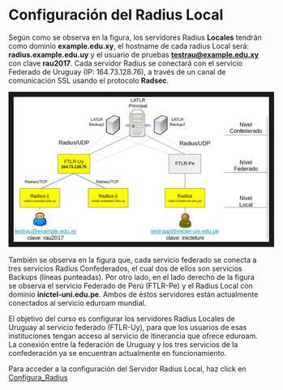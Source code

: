# Configuración del Radius Local

Según como se observa en la figura, los servidores Radius **Locales** tendrán como dominio **example.edu.xy**, el hostname de cada radius Local será: **radius.example.edu.uy** y el usuario de pruebas **testrau@example.edu.xy** con clave **rau2017**. Cada servidor Radius se conectará con el servicio Federado de Uruguay (IP: 164.73.128.76), a través de un canal de comunicación SSL usando el protocolo **Radsec**. 

<p align="center"><img src="https://github.com/richardqa/curso-eduroam/blob/master/imagenes/eduroam2.png" alt="IMAGE ALT TEXT HERE" border="10" /></p>

También se observa en la figura que, cada servicio federado se conecta a tres servicios Radius Confederados, el cual dos de ellos son servicios Backups (líneas punteadas). Por otro lado, en el lado derecho de la figura se observa el servicio Federado de Perú (FTLR-Pe) y el Radius Local con dominio **inictel-uni.edu.pe**. Ambos de éstos servidores están actualmente conectados al servicio eduroam mundial.

El objetivo del curso es configurar los servidores Radius Locales de Uruguay al servicio federado (FTLR-Uy), para que los usuarios de esas instituciones tengan acceso al servicio de itinerancia que ofrece eduroam. La conexión entre la federación de Uruguay y los tres servicios de la confederación ya se encuentran actualmente en funcionamiento.

Para acceder a la configuración del Servidor Radius Local, haz click en [Configura_Radius](https://github.com/richardqa/curso-eduroam/blob/master/modulos/Freeradius3.x/configuraciones/README.md)
